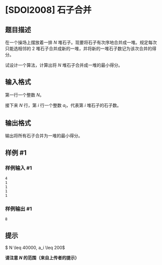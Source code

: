# [SDOI2008] 石子合并

## 题目描述

在一个操场上摆放着一排 $N$ 堆石子。现要将石子有次序地合并成一堆。规定每次只能选相邻的 $2$ 堆石子合并成新的一堆，并将新的一堆石子数记为该次合并的得分。

试设计一个算法，计算出将 $N$ 堆石子合并成一堆的最小得分。

## 输入格式

第一行一个整数 $N$。

接下来 $N$ 行，第 $i$ 行一个整数 $a_i$，代表第 $i$ 堆石子的石子数。

## 输出格式

输出将所有石子合并为一堆的最小得分。

## 样例 #1

### 样例输入 #1
```
4
1
1
1
1
```

### 样例输出 #1

```
8
```

## 提示

$ N \leq 40000, a_i \leq 200$

**请注意 $N$ 的范围（来自上传者的提示）**
